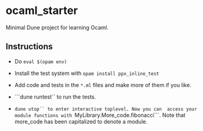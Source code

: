 # ocaml_starter
Minimal Dune project for learning Ocaml.

## Instructions

- Do ```eval $(opam env)``` 

- Install the test system with ```opam install ppx_inline_test```

- Add code and tests in the ```*.ml``` files and make more of them if you like.

- ```dune runtest`` to run the tests.

- ```dune utop`` to enter interactive toplevel. Now you can 
access your module functions with ```MyLibrary.More_code.fibonacci```. Note that more_code has been capitalized to denote a module.


